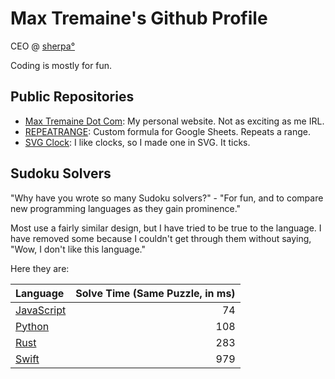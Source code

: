 Max Tremaine's Github Profile
=============================

CEO @ [sherpa°](https://www.joinsherpa.com)

Coding is mostly for fun.

Public Repositories
-------------------

- [Max Tremaine Dot Com](https://github.com/maxtremaine/max-tremaine-dot-com): My personal website. Not as exciting as me IRL.
- [REPEATRANGE](https://github.com/maxtremaine/REPEATRANGE): Custom formula for Google Sheets. Repeats a range.
- [SVG Clock](https://github.com/maxtremaine/svg-clock): I like clocks, so I made one in SVG. It ticks.

Sudoku Solvers
--------------

"Why have you wrote so many Sudoku solvers?" - "For fun, and to compare new programming languages as they gain prominence."

Most use a fairly similar design, but I have tried to be true to the language. I have removed some because I couldn't get through them without saying, "Wow, I don't like this language."

Here they are:

|Language                                                      | Solve Time (Same Puzzle, in ms) |
|:------------------------------------------------------------ | -------------------------------:|
| [JavaScript](https://github.com/maxtremaine/sudokuSolver.js) |                              74 |
| [Python](https://github.com/maxtremaine/sudoku_solver.py)    |                             108 |
| [Rust](https://github.com/maxtremaine/sudoku_solver)         |                             283 |
| [Swift](https://github.com/maxtremaine/sudokuSolver.swift)   |                             979 |
